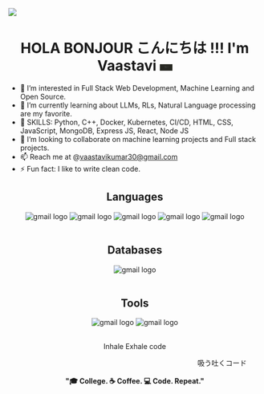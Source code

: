 ![](https://komarev.com/ghpvc/?username=vortex0515&color=blueviolet)</center>

<h1 align="center"> HOLA BONJOUR こんにちは !!! I'm Vaastavi <img src="https://github.com/vortex0515/vortex0515/blob/main/796847.jpg" width="25px"></h1>



- 👀 I’m interested in Full Stack Web Development, Machine Learning and Open Source.
- 🌱 I’m currently learning about LLMs, RLs, Natural Language processing are my favorite.
- 🔧 SKILLS: Python, C++, Docker, Kubernetes, CI/CD, HTML, CSS, JavaScript, MongoDB, Express JS, React, Node JS
- 💞️ I’m looking to collaborate on machine learning projects and Full stack projects.
- 📫 Reach me at @vaastavikumar30@gmail.com
- ⚡ Fun fact: I like to write clean code.

<h2 align="center">Languages</h2>
<div align="center">
   <img src="https://img.shields.io/static/v1?message= CPP&label=&color=E0F4FF&logoColor=white&labelColor=&style=for-the-badge" height="30" alt="gmail logo"  />
   <img src="https://img.shields.io/static/v1?message= C&label=&color=87C4FF&logoColor=white&labelColor=&style=for-the-badge" height="30" alt="gmail logo"  />
<!--   <img src="https://img.shields.io/badge/HTML5-E34F26?s=for-the-badge&logo=html5&logoColor=white" height="30" alt="gmail logo"  /> -->
   <img src="https://img.shields.io/static/v1?message= PYTHON3&label=&color=87C4FF&logoColor=white&labelColor=&style=for-the-badge" height="30" alt="gmail logo"  />
    <img src="https://img.shields.io/static/v1?message= SCSS&label=&color=E0F4FF&logoColor=white&labelColor=&style=for-the-badge" height="30" alt="gmail logo"  />
  <img src="https://img.shields.io/static/v1?message= Javascript&label=&color=87C4FF&logoColor=white&labelColor=&style=for-the-badge" height="30" alt="gmail logo"  />
</div>
<br/>



<h2 align="center">Databases</h2>
<div align="center">
   <img src="https://img.shields.io/static/v1?message= MongoDB&label=&color=F4BF96&logoColor=white&labelColor=&style=for-the-badge" height="30" alt="gmail logo"  />
</div>
<br/>

<h2 align="center">Tools</h2>
<div align="center">
   <img src="https://img.shields.io/static/v1?message= Visual Studio Code&label=&color=5C5470&logoColor=white&labelColor=&style=for-the-badge" height="30" alt="gmail logo"  />
   <img src="https://img.shields.io/static/v1?message= Git&label=&color=B9B4C7&logoColor=white&labelColor=&style=for-the-badge" height="30" alt="gmail logo"  />
</div>
<br/>



<div align="center" width="50%">
  <p> Inhale Exhale code </p>
<p><marquee>吸う吐くコード</marquee></p>

  <p><strong>"🎓 College. ☕️ Coffee. 💻 Code. Repeat."<br><br> 
	  <!-- Streak feature -->
 
</div>




<!---
vortex0515/vortex0515 is a ✨ special ✨ repository because its `README.md` (this file) appears on your GitHub profile.
You can click the Preview link to take a look at your changes.
--->
